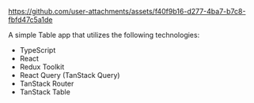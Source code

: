 

https://github.com/user-attachments/assets/f40f9b16-d277-4ba7-b7c8-fbfd47c5a1de

A simple Table app that utilizes the following technologies:
- TypeScript
- React
- Redux Toolkit
- React Query (TanStack Query)
- TanStack Router
- TanStack Table
